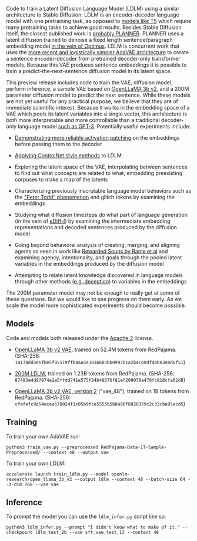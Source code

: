 Code to train a Latent Diffusion Language Model (LDLM) using a similar architecture
to Stable Diffusion. LDLM is an encoder-decoder language model with
one pretraining task, as opposed to [models like T5](https://arxiv.org/abs/1910.10683)
which require many pretraining tasks to achieve good results. Besides Stable
Diffusion itself, the closest published work is [probably PLANNER](https://arxiv.org/abs/2306.02531).
PLANNER uses a latent diffusion trained to denoise a fixed length sentence/paragraph embedding
model [in the vein of Optimus](https://arxiv.org/abs/2004.04092). LDLM is concurrent
work that uses the [more recent and logistically simpler AdaVAE architecture](https://arxiv.org/abs/2205.05862)
to create a sentence encoder-decoder from pretrained decoder-only
transformer models. Because this VAE produces sentence embeddings
it is possible to train a predict-the-next-sentence diffusion model in its latent space.

This preview release includes code to train the VAE, diffusion model, perform
inference, a sample VAE based on [OpenLLaMA 3b v2](https://github.com/openlm-research/open_llama),
and a 200M parameter diffusion model to predict the next sentence. While these
models are not yet useful for any practical purpose, we believe that they are
of immediate scientific interest. Because it works in the embedding space of a
VAE which pools its latent variables into a single vector, this architecture is
both more interpretable and more controllable than a traditional decoder-only
language model [such as GPT-3](https://arxiv.org/abs/2005.14165). Potentially
useful experiments include:

- [Demonstrating more reliable activation patching](https://www.greaterwrong.com/posts/JMebqicMD6azB8MwK/open-problems-in-activation-engineering) on the embeddings before passing them to the decoder

- [Applying ControlNet style methods](https://arxiv.org/abs/2302.05543) to LDLM

- Exploring the latent space of the VAE, interpolating between sentences to find
out what concepts are related to what, embedding preexisting corpuses to make a map of the latents

- Characterizing previously inscrutable language model behaviors such as the
["Peter Todd" phenomenon](https://www.greaterwrong.com/posts/jkY6QdCfAXHJk3kea/the-petertodd-phenomenon)
and glitch tokens by examining the embeddings

- Studying what diffusion timesteps do what part of language generation (in the
vein of [eDiff-I](https://research.nvidia.com/labs/dir/eDiff-I/)) by examining the
intermediate embedding representations and decoded sentences produced by the diffusion model

- Going beyond behavioral analysis of creating, merging, and aligning agents as
seen in work like [Rewarded Soups by Rame et al](https://arxiv.org/abs/2306.04488)
and examining agency, intentionality, and goals through the pooled latent variables
in the embeddings produced by the diffusion model

- Attempting to relate latent knowledge discovered in language models through
other methods ([e.g. deception](https://arxiv.org/abs/2212.03827)) to variables
in the embeddings

The 200M parameter model may not be enough to really get at some of these questions.
But we would like to see progress on them early. As we scale the model more
sophisticated experiments should become possible.

## Models

Code and models both released under the [Apache 2](https://www.apache.org/licenses/LICENSE-2.0) license.

* [OpenLLaMA 3b v2 VAE](https://models.rivershavewings.workers.dev/ldlm/sft_vae_test_13.tar), trained on 52.4M tokens from RedPajama. (SHA-256: `1a174dd3e6fbe5f05519ffb4aa5a3036605bb0997b1a2b4c60df44b83e8d6f51`)

* [200M LDLM](https://models.rivershavewings.workers.dev/ldlm/ldlm_test_2b.tar), trained on 1.23B tokens from RedPajama. (SHA-256: `87493e4d97974a2e5ffdd741e575f34b49576f81ef209070a478fc918cfa62d9`)

* [OpenLLaMA 3b v2 VAE, version 2](https://models.rivershavewings.workers.dev/ldlm/vae_48.tar) ("vae_48"), trained on 1B tokens from RedPajama. (SHA-256: `cfafefc9d54ecea678024f1c05b9fce5555b5b8496f8d26379c2c33cba95ecd5`)

## Training

To train your own AdaVAE run:

`python3 train_vae.py --preprocessed RedPajama-Data-1T-Sample-Preprocessed/ --context 48 --output vae`

To train your own LDLM:

`accelerate launch train_ldlm.py --model openlm-research/open_llama_3b_v2 --output ldlm --context 48 --batch-size 64 --z-dim 768 --vae vae`

## Inference

To prompt the model you can use the `ldlm_infer.py` script like so:

`python3 ldlm_infer.py --prompt "I didn't know what to make of it." --checkpoint ldlm_test_2b --vae sft_vae_test_13 --context 48`